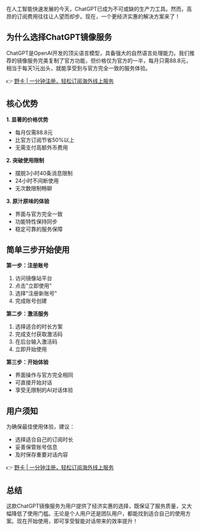 在人工智能快速发展的今天，ChatGPT已成为不可或缺的生产力工具。然而，高昂的订阅费用往往让人望而却步。现在，一个更经济实惠的解决方案来了！

## **为什么选择ChatGPT镜像服务**

ChatGPT是OpenAI开发的顶尖语言模型，具备强大的自然语言处理能力。我们推荐的镜像服务完美复制了官方功能，但价格仅为官方的一半，每月只需88.8元，相当于每天1元出头，就能享受到与官方完全一致的服务体验。

👉 [野卡 | 一分钟注册，轻松订阅海外线上服务](https://bit.ly/bewildcard)

## **核心优势**

**1. 显著的价格优势**
- 每月仅需88.8元
- 比官方订阅节省50%以上
- 无需支付高额外币费用

**2. 突破使用限制**
- 摆脱3小时40条消息限制
- 24小时不间断使用
- 无次数限制畅聊

**3. 原汁原味的体验**
- 界面与官方完全一致
- 功能特性保持同步
- 稳定可靠的服务保障

## **简单三步开始使用**

**第一步：注册账号**
1. 访问镜像站平台
2. 点击"立即使用"
3. 选择"注册新账号"
4. 完成账号创建

**第二步：激活服务**
1. 选择适合的时长方案
2. 完成支付获取激活码
3. 在后台输入激活码
4. 立即开始使用

**第三步：开始体验**
- 界面操作与官方完全相同
- 可直接开始对话
- 享受无限制的AI对话体验

## **用户须知**

为确保最佳使用体验，建议：
- 选择适合自己的订阅时长
- 妥善保管账号信息
- 及时保存重要对话内容

👉 [野卡 | 一分钟注册，轻松订阅海外线上服务](https://bit.ly/bewildcard)

## **总结**

这款ChatGPT镜像服务为用户提供了经济实惠的选择，既保证了服务质量，又大幅降低了使用门槛。无论是个人用户还是团队用户，都能找到适合自己的使用方案。现在开始使用，即可享受智能对话带来的效率提升！